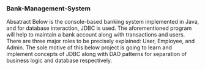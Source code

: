 ### Bank-Management-System


Absatract
Below is the console-based banking system implemented in Java, and for database
 interaction, JDBC is used. The aforementioned program will help to maintain a
 bank account along with transactions and users. There are three major roles to
 be precisely explained: User, Employee, and Admin. The sole motive of this below
 project is going to learn and implement concepts of JDBC along with DAO patterns
 for separation of business logic and database respectively.
